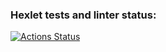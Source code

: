 ### Hexlet tests and linter status:
[![Actions Status](https://github.com/Yuriy-Shulga/backend-project-lvl2/workflows/hexlet-check/badge.svg)](https://github.com/Yuriy-Shulga/backend-project-lvl2/actions)